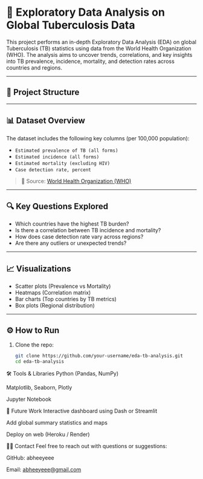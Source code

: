 # 🧪 Exploratory Data Analysis on Global Tuberculosis Data

This project performs an in-depth Exploratory Data Analysis (EDA) on global Tuberculosis (TB) statistics using data from the World Health Organization (WHO). The analysis aims to uncover trends, correlations, and key insights into TB prevalence, incidence, mortality, and detection rates across countries and regions.

---

## 📁 Project Structure


---

## 📊 Dataset Overview

The dataset includes the following key columns (per 100,000 population):

- `Estimated prevalence of TB (all forms)`
- `Estimated incidence (all forms)`
- `Estimated mortality (excluding HIV)`
- `Case detection rate, percent`

> 📌 Source: [World Health Organization (WHO)](https://www.who.int)

---

## 🔍 Key Questions Explored

- Which countries have the highest TB burden?
- Is there a correlation between TB incidence and mortality?
- How does case detection rate vary across regions?
- Are there any outliers or unexpected trends?

---

## 📈 Visualizations

- Scatter plots (Prevalence vs Mortality)
- Heatmaps (Correlation matrix)
- Bar charts (Top countries by TB metrics)
- Box plots (Regional distribution)

---

## ⚙️ How to Run

1. Clone the repo:
   ```bash
   git clone https://github.com/your-username/eda-tb-analysis.git
   cd eda-tb-analysis

   
🛠 Tools & Libraries
Python (Pandas, NumPy)

Matplotlib, Seaborn, Plotly

Jupyter Notebook

📌 Future Work
Interactive dashboard using Dash or Streamlit

Add global summary statistics and maps

Deploy on web (Heroku / Render)

🙋‍♂️ Contact
Feel free to reach out with questions or suggestions:

GitHub: abheeyeee

Email: abheeyeee@gmail.com

